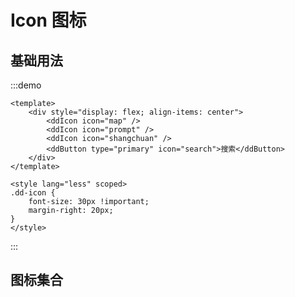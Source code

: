 # Icon 图标

## 基础用法

:::demo

```vue
<template>
	<div style="display: flex; align-items: center">
		<ddIcon icon="map" />
		<ddIcon icon="prompt" />
		<ddIcon icon="shangchuan" />
		<ddButton type="primary" icon="search">搜索</ddButton>
	</div>
</template>

<style lang="less" scoped>
.dd-icon {
	font-size: 30px !important;
	margin-right: 20px;
}
</style>
```

:::

## 图标集合

<Icon />
